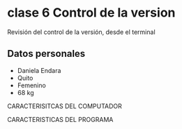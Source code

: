 # clase 6   Control de la version
Revisión del control de la versión, desde el terminal 

## Datos personales
- Daniela Endara
- Quito
- Femenino
- 68 kg

CARACTERISITCAS DEL COMPUTADOR 


CARACTERISTICAS DEL PROGRAMA 
